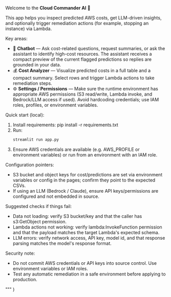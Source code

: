 Welcome to the **Cloud Commander AI** 🚀

This app helps you inspect predicted AWS costs, get LLM-driven insights, and optionally trigger remediation actions (for example, stopping an instance) via Lambda.

Key areas:
- 💬 **Chatbot** — Ask cost-related questions, request summaries, or ask the assistant to identify high-cost resources. The assistant receives a compact preview of the current flagged predictions so replies are grounded in your data.
- 💰 **Cost Analyzer** — Visualize predicted costs in a full table and a compact summary. Select rows and trigger Lambda actions to take remediation steps.
- ⚙️ **Settings / Permissions** — Make sure the runtime environment has appropriate AWS permissions (S3 read/write, Lambda invoke, and Bedrock/LLM access if used). Avoid hardcoding credentials; use IAM roles, profiles, or environment variables.

Quick start (local):
1. Install requirements: pip install -r requirements.txt
2. Run: 
    ```bash
    streamlit run app.py
    ```
3. Ensure AWS credentials are available (e.g. AWS_PROFILE or environment variables) or run from an environment with an IAM role.

Configuration pointers:
- S3 bucket and object keys for cost/predictions are set via environment variables or config in the pages; confirm they point to the expected CSVs.
- If using an LLM (Bedrock / Claude), ensure API keys/permissions are configured and not embedded in source.

Suggested checks if things fail:
- Data not loading: verify S3 bucket/key and that the caller has s3:GetObject permission.
- Lambda actions not working: verify lambda:InvokeFunction permission and that the payload matches the target Lambda's expected schema.
- LLM errors: verify network access, API key, model id, and that response parsing matches the model's response format.

Security note:
- Do not commit AWS credentials or API keys into source control. Use environment variables or IAM roles.
- Test any automatic remediation in a safe environment before applying to production.

"""
)
